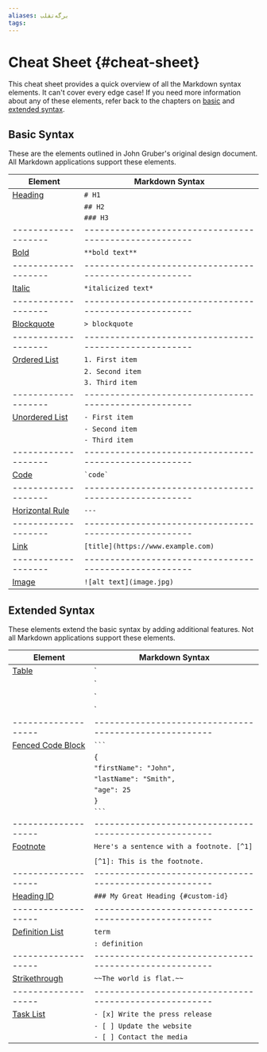 ```yaml
---
aliases: برگه‌تقلب
tags:
---
```


# Cheat Sheet {#cheat-sheet}

This cheat sheet provides a quick overview of all the Markdown syntax elements. It can't cover every edge case! If you need more information about any of these elements, refer back to the chapters on [basic](#basic-syntax) and [extended syntax](#extended-syntax).

## Basic Syntax

These are the elements outlined in John Gruber's original design document. All Markdown applications support these elements.

| Element           | Markdown Syntax                                      |
|-------------------|------------------------------------------------------|
| [Heading](#headings)  | `# H1`                                           |
|                   | `## H2`                                              |
|                   | `### H3`                                             |
|-------------------|------------------------------------------------------|
| [Bold](#bold)     | `**bold text**`                                      |
|-------------------|------------------------------------------------------|
| [Italic](#italic) | `*italicized text*`                                  |
|-------------------|------------------------------------------------------|
| [Blockquote](#blockquotes) |  `> blockquote`                             |
|-------------------|------------------------------------------------------|
| [Ordered List](#ordered-lists)   | `1. First item`                       |
|                   | `2. Second item`                                     |
|                   | `3. Third item`                                      |
|-------------------|------------------------------------------------------|
| [Unordered List](#unordered-lists) | `- First item`                      |
|                   | `- Second item`                                      |
|                   | `- Third item`                                       |
|-------------------|------------------------------------------------------|
| [Code](#code)     | `` `code` ``                                         |
|-------------------|------------------------------------------------------|
| [Horizontal Rule](#horizontal-rules)   |  `---`                          |
|-------------------|------------------------------------------------------|
| [Link](#links)    |  `[title](https://www.example.com)`                  |
|-------------------|------------------------------------------------------|
| [Image](#images)  |  `![alt text](image.jpg)`                            |


## Extended Syntax

These elements extend the basic syntax by adding additional features. Not all Markdown applications support these elements.

| Element           | Markdown Syntax                                      |
|-------------------|------------------------------------------------------|
| [Table](#tables)  | `| Syntax | Description |`                           |
|                   | `| ------ | ----------- |`                           |
|                   | `| Header | Title |`                                 |
|                   | `| Paragraph | Text |`                               |
|-------------------|------------------------------------------------------|
| [Fenced Code Block](#fenced-code-blocks) | ```` ``` ````                 |
|                   | `{`                                                  |
|                   |   `"firstName": "John",`                             |
|                   |   `"lastName": "Smith",`                             |
|                   |   `"age": 25`                                        |
|                   | `}`                                                  |
|                   | ```` ``` ````                                        |
|-------------------|------------------------------------------------------|
| [Footnote](#footnotes)  | `Here's a sentence with a footnote. [^1]`      |
|                   |                                                      |
|                   | `[^1]: This is the footnote.`                        |
|-------------------|------------------------------------------------------|
| [Heading ID](#heading-ids)  | `### My Great Heading {#custom-id}`        |
|-------------------|------------------------------------------------------|
| [Definition List](#definition-lists)  | `term`                           |
|                   | `: definition`                                       |
|-------------------|------------------------------------------------------|
| [Strikethrough](#strikethrough)  | `~~The world is flat.~~`              |
|-------------------|------------------------------------------------------|
| [Task List](#task-lists)  | `- [x] Write the press release`              |
|                   | `- [ ] Update the website`                           |
|                   | `- [ ] Contact the media`                            |

